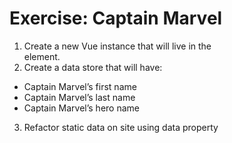 # Exercise: Captain Marvel

1. Create a new Vue instance that will live in the <main> element.
2. Create a data store that will have:
  - Captain Marvel’s first name
  - Captain Marvel’s last name
  - Captain Marvel’s hero name
3. Refactor static data on site using data property
